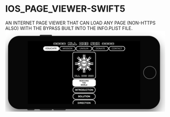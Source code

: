 # IOS_PAGE_VIEWER-SWIFT5
AN INTERNET PAGE VIEWER THAT CAN LOAD ANY PAGE (NON-HTTPS ALSO) WITH THE BYPASS BUILT INTO THE INFO.PLIST FILE. 
![ScreenShot](PAGE_VIEWER.png)
